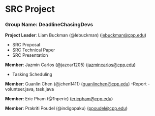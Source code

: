 # SRC Project 

### Group Name: DeadlineChasingDevs

**Project Leader**: Liam Buckman (@lebuckman) (lebuckman@cpp.edu)
- SRC Proposal
- SRC Technical Paper
- SRC Presentation
  
**Member**: Jazmin Carlos (@jazcar1205) (jazmincarlos@cpp.edu)
- Tasking Scheduling
  
**Member**: Guanlin Chen (@jchen1411) (guanlinchen@cpp.edu)
 -Report
 -volunteer.java, task.java
 
**Member**: Eric Pham (@1hperic) (ericpham@cpp.edu)

**Member**: Prakriti Poudel (@indigopaku) (ppoudel@cpp.edu)
